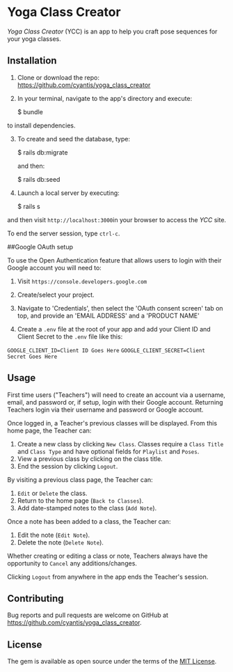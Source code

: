 # Yoga Class Creator
_Yoga Class Creator_ (YCC) is an app to help you craft pose sequences for your yoga classes.

## Installation

1. Clone or download the repo: https://github.com/cyantis/yoga_class_creator

2. In your terminal, navigate to the app's directory and execute:

    $ bundle

to install dependencies.

3. To create and seed the database, type:

    $ rails db:migrate

    and then:

    $ rails db:seed

4. Launch a local server by executing:

    $ rails s

and then visit `http://localhost:3000`in your browser to access the _YCC_ site.

To end the server session, type `ctrl-c`.

##Google OAuth setup

To use the Open Authentication feature that allows users to login with their Google account you will need to:

1. Visit `https://console.developers.google.com`

2. Create/select your project.

3. Navigate to 'Credentials', then select the 'OAuth consent screen' tab on top, and provide an 'EMAIL ADDRESS' and a 'PRODUCT NAME'

4. Create a `.env` file at the root of your app and add your Client ID and Client Secret to the `.env` file like this:

  `GOOGLE_CLIENT_ID=Client ID Goes Here`
  `GOOGLE_CLIENT_SECRET=Client Secret Goes Here`

## Usage

First time users ("Teachers") will need to create an account via a username, email, and password or, if setup, login with their Google account. Returning Teachers login via their username and password or Google account.

Once logged in, a Teacher's previous classes will be displayed. From this home page, the Teacher can:

1. Create a new class by clicking `New Class`. Classes require a `Class Title` and `Class Type` and have optional fields for `Playlist` and `Poses`.
2. View a previous class by clicking on the class title.
3. End the session by clicking `Logout`.

By visiting a previous class page, the Teacher can:

1. `Edit` or `Delete` the class.
2. Return to the home page (`Back to Classes`).
3. Add date-stamped notes to the class (`Add Note`).

Once a note has been added to a class, the Teacher can:

1. Edit the note (`Edit Note`).
2. Delete the note (`Delete Note`).

Whether creating or editing a class or note, Teachers always have the opportunity to `Cancel` any additions/changes.

Clicking `Logout` from anywhere in the app ends the Teacher's session.

## Contributing

Bug reports and pull requests are welcome on GitHub at https://github.com/cyantis/yoga_class_creator.

## License

The gem is available as open source under the terms of the [MIT License](https://opensource.org/licenses/MIT).
